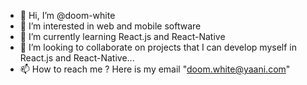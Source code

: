 - 👋 Hi, I’m @doom-white
- 👀 I’m interested in web and mobile software
- 🌱 I’m currently learning React.js and React-Native
- 💞️ I’m looking to collaborate on  projects that I can develop myself in React.js and React-Native...
- 📫 How to reach me ? Here is my email "doom.white@yaani.com"

<!---
doom-white/doom-white is a ✨ special ✨ repository because its `README.md` (this file) appears on your GitHub profile.
You can click the Preview link to take a look at your changes.
--->
